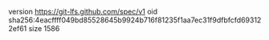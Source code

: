 version https://git-lfs.github.com/spec/v1
oid sha256:4eacffff049bd85528645b9924b716f81235f1aa7ec31f9dfbfcfd693122ef61
size 1586
